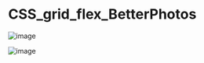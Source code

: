 # CSS_grid_flex_BetterPhotos
![image](https://github.com/waelmelhem/CSS_grid_flex_BetterPhotos/assets/87295426/e1065419-12bd-4984-9c64-c167db4121e5)

![image](https://github.com/waelmelhem/CSS_grid_flex_BetterPhotos/assets/87295426/10564c51-d22a-4b5e-aabc-92fa9a4aec38)
